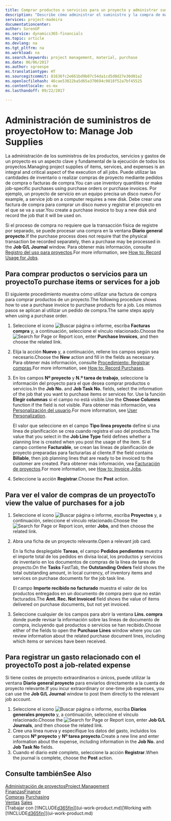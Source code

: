 ```yaml
---
title: Comprar productos o servicios para un proyecto y administrar suministros | Documentos de Microsoft
description: "Describe cómo administrar el suministro y la compra de materiales y de servicios para los proyectos."
services: project-madeira
documentationcenter: 
author: SorenGP
ms.service: dynamics365-financials
ms.topic: article
ms.devlang: na
ms.tgt_pltfrm: na
ms.workload: na
ms.search.keywords: project management, material, purchase
ms.date: 06/06/2017
ms.author: sgroespe
ms.translationtype: HT
ms.sourcegitcommit: 81636fc2e661bd9b07c54da1cd5d0d27e30d01a2
ms.openlocfilehash: 46cae53022ba5d65a370694c9818f52a7bf45525
ms.contentlocale: es-mx
ms.lasthandoff: 09/22/2017

---
```

# <a name="how-to-manage-job-supplies"></a><span data-ttu-id="ed452-103">Administración de suministros de proyecto</span><span class="sxs-lookup"><span data-stu-id="ed452-103">How to: Manage Job Supplies</span></span>
<span data-ttu-id="ed452-104">La administración de los suministros de los productos, servicios y gastos de un proyecto es un aspecto clave y fundamental de la ejecución de todos los proyectos.</span><span class="sxs-lookup"><span data-stu-id="ed452-104">Managing project supplies of items, services, and expenses is an integral and critical aspect of the execution of all jobs.</span></span> <span data-ttu-id="ed452-105">Puede utilizar las cantidades de inventario o realizar compras de proyecto mediante pedidos de compra o facturas de compra.</span><span class="sxs-lookup"><span data-stu-id="ed452-105">You can use inventory quantities or make job-specific purchases using purchase orders or purchase invoices.</span></span> <span data-ttu-id="ed452-106">Por ejemplo, un proyecto de servicio en un equipo precisa un disco nuevo.</span><span class="sxs-lookup"><span data-stu-id="ed452-106">For example, a service job on a computer requires a new disk.</span></span> <span data-ttu-id="ed452-107">Debe crear una factura de compra para comprar un disco nuevo y registrar el proyecto en el que se va a usar.</span><span class="sxs-lookup"><span data-stu-id="ed452-107">You create a purchase invoice to buy a new disk and record the job that it will be used on.</span></span>

<span data-ttu-id="ed452-108">Si el proceso de compra no requiere que la transacción física de registre por separado, se puede procesar una compra en la ventana **Diario general proyecto**.</span><span class="sxs-lookup"><span data-stu-id="ed452-108">If the purchase process does not require that the physical transaction be recorded separately, then a purchase may be processed in the **Job G/L Journal** window.</span></span> <span data-ttu-id="ed452-109">Para obtener más información, consulte [Registro del uso para proyectos](projects-how-record-job-usage.md).</span><span class="sxs-lookup"><span data-stu-id="ed452-109">For more information, see [How to: Record Usage for Jobs](projects-how-record-job-usage.md).</span></span>

## <a name="to-purchase-items-or-services-for-a-job"></a><span data-ttu-id="ed452-110">Para comprar productos o servicios para un proyecto</span><span class="sxs-lookup"><span data-stu-id="ed452-110">To purchase items or services for a job</span></span>
<span data-ttu-id="ed452-111">El siguiente procedimiento muestra cómo utilizar una factura de compra para comprar productos de un proyecto.</span><span class="sxs-lookup"><span data-stu-id="ed452-111">The following procedure shows how to use a purchase invoice to purchase products for a job.</span></span> <span data-ttu-id="ed452-112">Los mismos pasos se aplican al utilizar un pedido de compra.</span><span class="sxs-lookup"><span data-stu-id="ed452-112">The same steps apply when using a purchase order.</span></span>  

1. <span data-ttu-id="ed452-113">Seleccione el icono ![Buscar página o informe](media/ui-search/search_small.png "icono Buscar página o informe"), escriba **Facturas compra** y, a continuación, seleccione el vínculo relacionado.</span><span class="sxs-lookup"><span data-stu-id="ed452-113">Choose the ![Search for Page or Report](media/ui-search/search_small.png "Search for Page or Report icon") icon, enter **Purchase Invoices**, and then choose the related link.</span></span>  
2. <span data-ttu-id="ed452-114">Elija la acción **Nuevo** y, a continuación, rellene los campos según sea necesario.</span><span class="sxs-lookup"><span data-stu-id="ed452-114">Choose the **New** action and fill in the fields as necessary.</span></span> <span data-ttu-id="ed452-115">Para obtener más información, consulte [Procedimiento: Registrar compras](purchasing-how-record-purchases.md).</span><span class="sxs-lookup"><span data-stu-id="ed452-115">For more information, see [How to: Record Purchases](purchasing-how-record-purchases.md).</span></span>
3. <span data-ttu-id="ed452-116">En los campos **Nº proyecto** y **N.º tarea de trabajo**, seleccione la información del proyecto para el que desea comprar productos o servicios.</span><span class="sxs-lookup"><span data-stu-id="ed452-116">In the **Job No.** and **Job Task No.** fields, select the information of the job that you want to purchase items or services for.</span></span> <span data-ttu-id="ed452-117">Use la función **Elegir columnas** si el campo no está visible.</span><span class="sxs-lookup"><span data-stu-id="ed452-117">Use the **Choose Columns** function if the field is not visible.</span></span> <span data-ttu-id="ed452-118">Para obtener más información, vea [Personalización del usuario](ui-user-personalization.md).</span><span class="sxs-lookup"><span data-stu-id="ed452-118">For more information, see [User Personalization](ui-user-personalization.md).</span></span>

    <span data-ttu-id="ed452-119">El valor que seleccione en el campo **Tipo línea proyecto** define si una línea de planificación se crea cuando registra el uso del producto.</span><span class="sxs-lookup"><span data-stu-id="ed452-119">The value that you select in the **Job Line Type** field defines whether a planning line is created when you post the usage of the item.</span></span> <span data-ttu-id="ed452-120">Si el campo contiene **Facturable**, se crean las líneas de planificación de proyecto preparadas para facturarlas al cliente.</span><span class="sxs-lookup"><span data-stu-id="ed452-120">If the field contains **Billable**, then job planning lines that are ready to be invoiced to the customer are created.</span></span> <span data-ttu-id="ed452-121">Para obtener más información, vea [Facturación de proyectos](projects-how-invoice-jobs.md).</span><span class="sxs-lookup"><span data-stu-id="ed452-121">For more information, see [How to: Invoice Jobs](projects-how-invoice-jobs.md).</span></span>
4. <span data-ttu-id="ed452-122">Seleccione la acción **Registrar**.</span><span class="sxs-lookup"><span data-stu-id="ed452-122">Choose the **Post** action.</span></span>

## <a name="to-view-the-value-of-purchases-for-a-job"></a><span data-ttu-id="ed452-123">Para ver el valor de compras de un proyecto</span><span class="sxs-lookup"><span data-stu-id="ed452-123">To view the value of purchases for a job</span></span>
1. <span data-ttu-id="ed452-124">Seleccione el icono ![Buscar página o informe](media/ui-search/search_small.png "icono Buscar página o informe"), escriba **Proyectos** y, a continuación, seleccione el vínculo relacionado.</span><span class="sxs-lookup"><span data-stu-id="ed452-124">Choose the ![Search for Page or Report](media/ui-search/search_small.png "Search for Page or Report icon") icon, enter **Jobs**, and then choose the related link.</span></span>
2. <span data-ttu-id="ed452-125">Abra una ficha de un proyecto relevante.</span><span class="sxs-lookup"><span data-stu-id="ed452-125">Open a relevant job card.</span></span>

    <span data-ttu-id="ed452-126">En la ficha desplegable **Tareas**, el campo **Pedidos pendientes** muestra el importe total de los pedidos en divisa local, los productos y servicios de inventario en los documentos de compras de la línea de tarea de proyecto.</span><span class="sxs-lookup"><span data-stu-id="ed452-126">On the **Tasks** FastTab, the **Outstanding Orders** field shows the total outstanding amount, in local currency, of inventory items and services on purchase documents for the job task line.</span></span>  

    <span data-ttu-id="ed452-127">El campo **Importe recibido no facturado** muestra el valor de los productos entregados en un documento de compra pero que no están facturados.</span><span class="sxs-lookup"><span data-stu-id="ed452-127">The **Amt. Rec. Not Invoiced** field shows the value of items delivered on purchase documents, but not yet invoiced.</span></span>  
3. <span data-ttu-id="ed452-128">Seleccione cualquier de los campos para abrir la ventana **Líns. compra** donde puede revisar la información sobre las líneas de documento de compra, incluyendo qué productos o servicios se han recibido.</span><span class="sxs-lookup"><span data-stu-id="ed452-128">Choose either of the fields to open the **Purchase Lines** window where you can review information about the related purchase document lines, including which items or services have been received.</span></span>

## <a name="to-post-a-job-related-expense"></a><span data-ttu-id="ed452-129">Para registrar un gasto relacionado con el proyecto</span><span class="sxs-lookup"><span data-stu-id="ed452-129">To post a job-related expense</span></span>
<span data-ttu-id="ed452-130">Si tiene costes de proyecto extraordinarios o únicos, puede utilizar la ventana **Diario general proyecto** para enviarlos directamente a la cuenta de proyecto relevante.</span><span class="sxs-lookup"><span data-stu-id="ed452-130">If you incur extraordinary or one-time job expenses, you can use the **Job G/L Journal** window to post them directly to the relevant job account.</span></span>

1. <span data-ttu-id="ed452-131">Seleccione el icono ![Buscar página o informe](media/ui-search/search_small.png "icono Buscar página o informe"), escriba **Diarios generales proyecto** y, a continuación, seleccione el vínculo relacionado.</span><span class="sxs-lookup"><span data-stu-id="ed452-131">Choose the ![Search for Page or Report](media/ui-search/search_small.png "Search for Page or Report icon") icon, enter **Job G/L Journals**, and then choose the related link.</span></span>  
2. <span data-ttu-id="ed452-132">Cree una línea nueva y especifique los datos del gasto, incluidos los campos **Nº proyecto** y **Nº tarea proyecto**.</span><span class="sxs-lookup"><span data-stu-id="ed452-132">Create a new line and enter information about the expense, including information in the **Job No.** and **Job Task No** fields.</span></span>  
3. <span data-ttu-id="ed452-133">Cuando el diario esté completo, seleccione la acción **Registrar**.</span><span class="sxs-lookup"><span data-stu-id="ed452-133">When the journal is complete, choose the **Post** action.</span></span>

## <a name="see-also"></a><span data-ttu-id="ed452-134">Consulte también</span><span class="sxs-lookup"><span data-stu-id="ed452-134">See Also</span></span>
[<span data-ttu-id="ed452-135">Administración de proyectos</span><span class="sxs-lookup"><span data-stu-id="ed452-135">Project Management</span></span>](projects-manage-projects.md)  
[<span data-ttu-id="ed452-136">Finanzas</span><span class="sxs-lookup"><span data-stu-id="ed452-136">Finance</span></span>](finance.md)  
<span data-ttu-id="ed452-137">[Compras](purchasing-manage-purchasing.md)       </span><span class="sxs-lookup"><span data-stu-id="ed452-137">[Purchasing](purchasing-manage-purchasing.md)       </span></span>  
<span data-ttu-id="ed452-138">[Ventas](sales-manage-sales.md)    </span><span class="sxs-lookup"><span data-stu-id="ed452-138">[Sales](sales-manage-sales.md)    </span></span>  
<span data-ttu-id="ed452-139">[Trabajar con [!INCLUDE[d365fin](includes/d365fin_md.md)]](ui-work-product.md)</span><span class="sxs-lookup"><span data-stu-id="ed452-139">[Working with [!INCLUDE[d365fin](includes/d365fin_md.md)]](ui-work-product.md)</span></span>  


